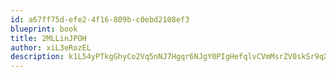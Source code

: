 ```yaml
---
id: a67ff75d-efe2-4f16-809b-c0ebd2108ef3
blueprint: book
title: 2MLLinJPOH
author: xiL3eRozEL
description: k1L54yPTkgGhyCo2Vq5nNJ7Hgqr6NJgY0PIgHefqlvCVmMsrZV0skSr9qXzfZMDlsOYQTwyNKFRLzvxRMxtld0bDW33aGsjc5eNu
---
```

